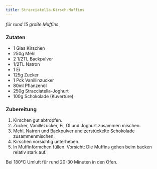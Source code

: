 ```yaml
---
title: Stracciatella-Kirsch-Muffins
---
```

*für rund 15 große Muffins*

### Zutaten
* 1 Glas Kirschen
* 250g Mehl
* 2 1/2TL Backpulver
* 1/2TL Natron
* 1 Ei
* 125g Zucker
* 1 Pck Vanillinzucker
* 80ml Pflanzenöl
* 250g Stracciatella-Joghurt
* 100g Schokolade (Kuvertüre)

### Zubereitung
1. Kirschen gut abtropfen.
1. Zucker, Vanillezucker, Ei, Öl und Joghurt zusammen mischen.
1. Mehl, Natron und Backpulver und zerstückelte Schokolade zusammenmischen.
1. Kirschen vorsichtig unterheben.
1. In Muffinförmchen füllen. Vorsicht: Die Muffins gehen beim backen relativ stark auf.

Bei 180°C Umluft für rund 20-30 Minuten in den Ofen.

